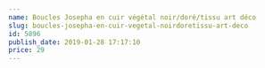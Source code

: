 ```yaml
---
name: Boucles Josepha en cuir végétal noir/doré/tissu art déco
slug: boucles-josepha-en-cuir-vegetal-noirdoretissu-art-deco
id: 5896
publish_date: 2019-01-28 17:17:10
price: 29
---
```

